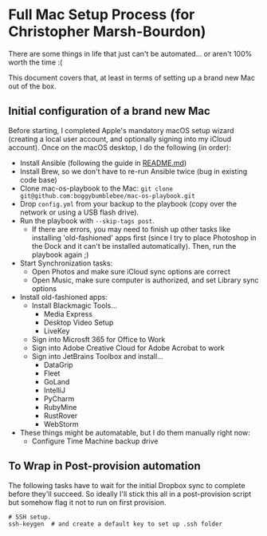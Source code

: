# Full Mac Setup Process (for Christopher Marsh-Bourdon)

There are some things in life that just can't be automated... or aren't 100% worth the time :(

This document covers that, at least in terms of setting up a brand new Mac out of the box.

## Initial configuration of a brand new Mac

Before starting, I completed Apple's mandatory macOS setup wizard (creating a local user account, and optionally signing into my iCloud account). Once on the macOS desktop, I do the following (in order):

  - Install Ansible (following the guide in [README.md](README.md))
  - Install Brew, so we don't have to re-run Ansible twice (bug in existing code base)
  - Clone mac-os-playbook to the Mac: `git clone git@github.com:boggybumblebee/mac-os-playbook.git`
  - Drop `config.yml` from your backup to the playbook (copy over the network or using a USB flash drive).
  - Run the playbook with `--skip-tags post`.
    - If there are errors, you may need to finish up other tasks like installing 'old-fashioned' apps first (since I try to place Photoshop in the Dock and it can't be installed automatically). Then, run the playbook again ;)
  - Start Synchronization tasks:
    - Open Photos and make sure iCloud sync options are correct
    - Open Music, make sure computer is authorized, and set Library sync options
  - Install old-fashioned apps:
    - Install Blackmagic Tools...
      - Media Express
      - Desktop Video Setup
      - LiveKey
    - Sign into Microsft 365 for Office to Work
    - Sign into Adobe Creative Cloud for Adobe Acrobat to work
    - Sign into JetBrains Toolbox and install...
      - DataGrip
      - Fleet
      - GoLand
      - IntelliJ
      - PyCharm
      - RubyMine
      - RustRover
      - WebStorm
  - These things might be automatable, but I do them manually right now:
    - Configure Time Machine backup drive 

## To Wrap in Post-provision automation

The following tasks have to wait for the initial Dropbox sync to complete before they'll succeed. So ideally I'll stick this all in a post-provision script but somehow flag it not to run on first provision.

```
# SSH setup.
ssh-keygen  # and create a default key to set up .ssh folder
